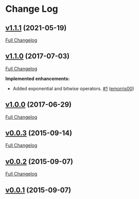 # Change Log

## [v1.1.1](https://github.com/adalinesimonian/jshiki/tree/v1.1.1) (2021-05-19)

[Full Changelog](https://github.com/adalinesimonian/jshiki/compare/v1.1.0...v1.1.1)

## [v1.1.0](https://github.com/adalinesimonian/jshiki/tree/v1.1.0) (2017-07-03)

[Full Changelog](https://github.com/adalinesimonian/jshiki/compare/v1.0.0...v1.1.0)

**Implemented enhancements:**

- Added exponential and bitwise operators. [\#1](https://github.com/adalinesimonian/jshiki/pull/1) ([emorris00](https://github.com/emorris00))

## [v1.0.0](https://github.com/adalinesimonian/jshiki/tree/v1.0.0) (2017-06-29)

[Full Changelog](https://github.com/adalinesimonian/jshiki/compare/v0.0.3...v1.0.0)

## [v0.0.3](https://github.com/adalinesimonian/jshiki/tree/v0.0.3) (2015-09-14)

[Full Changelog](https://github.com/adalinesimonian/jshiki/compare/v0.0.2...v0.0.3)

## [v0.0.2](https://github.com/adalinesimonian/jshiki/tree/v0.0.2) (2015-09-07)

[Full Changelog](https://github.com/adalinesimonian/jshiki/compare/v0.0.1...v0.0.2)

## [v0.0.1](https://github.com/adalinesimonian/jshiki/tree/v0.0.1) (2015-09-07)
